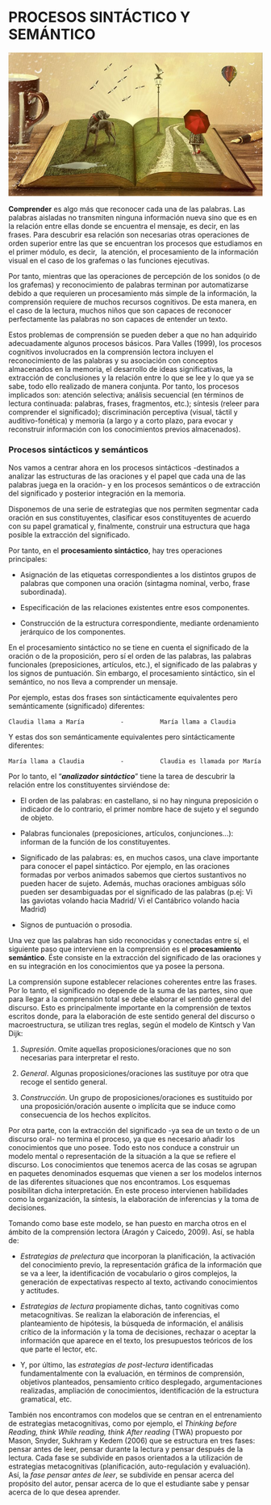 # PROCESOS SINTÁCTICO Y SEMÁNTICO


![libro abierto con secuencia tridimensional. Imagen tomada de Pixabay](img/narrative-794978__480.jpg)

**Comprender** es algo más que reconocer cada una de las palabras. Las palabras aisladas no transmiten ninguna información nueva sino que es en la relación entre ellas donde se encuentra el mensaje, es decir, en las frases. Para descubrir esa relación son necesarias otras operaciones de orden superior entre las que se encuentran los procesos que estudiamos en el primer módulo, es decir,  la atención, el procesamiento de la información visual en el caso de los grafemas o las funciones ejecutivas.
  
Por tanto, mientras que las operaciones de percepción de los sonidos (o de los grafemas) y reconocimiento de palabras terminan por automatizarse debido a que requieren un procesamiento más simple de la información, la comprensión requiere de muchos recursos cognitivos. De esta manera, en el caso de la lectura, muchos niños que son capaces de reconocer perfectamente las palabras no son capaces de entender un texto.

Estos problemas de comprensión se pueden deber a que no han adquirido adecuadamente algunos procesos básicos. Para Valles (1999), los procesos cognitivos involucrados en la comprensión lectora incluyen el reconocimiento de las palabras y su asociación con conceptos almacenados en la memoria, el desarrollo de ideas significativas, la extracción de conclusiones y la relación entre lo que se lee y lo que ya se sabe, todo ello realizado de manera conjunta. Por tanto, los procesos implicados son: atención selectiva; análisis secuencial (en términos de lectura continuada: palabras, frases, fragmentos, etc.); síntesis (releer para comprender el significado); discriminación perceptiva (visual, táctil y auditivo-fonética) y memoria (a largo y a corto plazo, para evocar y reconstruir información con los conocimientos previos almacenados).

### Procesos sintácticos y semánticos

Nos vamos a centrar ahora en los procesos sintácticos -destinados a analizar las estructuras de las oraciones y el papel que cada una de las palabras juega en la oración- y en los procesos semánticos o de extracción del significado y posterior integración en la memoria.

Disponemos de una serie de estrategias que nos permiten segmentar cada oración en sus constituyentes, clasificar esos constituyentes de acuerdo con su papel gramatical y, finalmente, construir una estructura que haga posible la extracción del significado.

Por tanto, en el **procesamiento sintáctico**, hay tres operaciones principales:

*   Asignación de las etiquetas correspondientes a los distintos grupos de palabras que componen una oración (sintagma nominal, verbo, frase subordinada).
    
*   Especificación de las relaciones existentes entre esos componentes.
    
*   Construcción de la estructura correspondiente, mediante ordenamiento jerárquico de los componentes.
    

En el procesamiento sintáctico no se tiene en cuenta el significado de la oración o de la proposición, pero sí el orden de las palabras, las palabras funcionales (preposiciones, artículos, etc.), el significado de las palabras y los signos de puntuación. Sin embargo, el procesamiento sintáctico, sin el semántico, no nos lleva a comprender un mensaje.

Por ejemplo, estas dos frases son sintácticamente equivalentes pero semánticamente (significado) diferentes:

  
    Claudia llama a María          -          María llama a Claudia

  
Y estas dos son semánticamente equivalentes pero sintácticamente diferentes:  
  

    María llama a Claudia          -          Claudia es llamada por María

  
Por lo tanto, el “**_analizador sintáctico_**” tiene la tarea de descubrir la relación entre los constituyentes sirviéndose de:

*   El orden de las palabras: en castellano, si no hay ninguna preposición o indicador de lo contrario, el primer nombre hace de sujeto y el segundo de objeto.
    
*   Palabras funcionales (preposiciones, artículos, conjunciones...): informan de la función de los constituyentes.
    
*   Significado de las palabras: es, en muchos casos, una clave importante para conocer el papel sintáctico. Por ejemplo, en las oraciones formadas por verbos animados sabemos que ciertos sustantivos no pueden hacer de sujeto. Además, muchas oraciones ambiguas sólo pueden ser desambiguadas por el significado de las palabras (p.ej: Vi las gaviotas volando hacia Madrid/ Vi el Cantábrico volando hacia Madrid)
    
*   Signos de puntuación o prosodia.
    

Una vez que las palabras han sido reconocidas y conectadas entre sí, el siguiente paso que interviene en la comprensión es el **procesamiento semántico**. Éste consiste en la extracción del significado de las oraciones y en su integración en los conocimientos que ya posee la persona.

La comprensión supone establecer relaciones coherentes entre las frases. Por lo tanto, el significado no depende de la suma de las partes, sino que para llegar a la comprensión total se debe elaborar el sentido general del discurso. Esto es principalmente importante en la comprensión de textos escritos donde, para la elaboración de este sentido general del discurso o macroestructura, se utilizan tres reglas, según el modelo de Kintsch y Van Dijk:

1.  _Supresión_. Omite aquellas proposiciones/oraciones que no son necesarias para interpretar el resto.
    
2.  _General_. Algunas proposiciones/oraciones las sustituye por otra que recoge el sentido general.
    
3.  _Construcción_. Un grupo de proposiciones/oraciones es sustituido por una proposición/oración ausente o implícita que se induce como consecuencia de los hechos explícitos.
    

  
Por otra parte, con la extracción del significado -ya sea de un texto o de un discurso oral- no termina el proceso, ya que es necesario añadir los conocimientos que uno posee. Todo esto nos conduce a construir un modelo mental o representación de la situación a la que se refiere el discurso. Los conocimientos que tenemos acerca de las cosas se agrupan en paquetes denominados esquemas que vienen a ser los modelos internos de las diferentes situaciones que nos encontramos. Los esquemas posibilitan dicha interpretación. En este proceso intervienen habilidades como la organización, la síntesis, la elaboración de inferencias y la toma de decisiones.

Tomando como base este modelo, se han puesto en marcha otros en el ámbito de la comprensión lectora (Aragón y Caicedo, 2009). Así, se habla de:

*   _Estrategias de prelectura_ que incorporan la planificación, la activación del conocimiento previo, la representación gráfica de la información que se va a leer, la identificación de vocabulario o giros complejos, la generación de expectativas respecto al texto, activando conocimientos y actitudes.
    
*   _Estrategias de lectura_ propiamente dichas, tanto cognitivas como metacognitivas. Se realizan la elaboración de inferencias, el planteamiento de hipótesis, la búsqueda de información, el análisis crítico de la información y la toma de decisiones, rechazar o aceptar la información que aparece en el texto, los presupuestos teóricos de los que parte el lector, etc.
    
*   Y, por último, las _estrategias de_ _post-lectura_ identificadas fundamentalmente con la evaluación, en términos de comprensión, objetivos planteados, pensamiento crítico desplegado, argumentaciones realizadas, ampliación de conocimientos, identificación de la estructura gramatical, etc.
    

También nos encontramos con modelos que se centran en el entrenamiento de estrategias metacognitivas, como por ejemplo, el _Thinking before Reading, think While reading, think After reading_ (TWA) propuesto por Mason, Snyder, Sukhram y Kedem (2006) que se estructura en tres fases: pensar antes de leer, pensar durante la lectura y pensar después de la lectura. Cada fase se subdivide en pasos orientados a la utilización de estrategias metacognitivas (planificación, auto-regulación y evaluación). Así, la _fase pensar antes de leer_, se subdivide en pensar acerca del propósito del autor, pensar acerca de lo que el estudiante sabe y pensar acerca de lo que desea aprender.